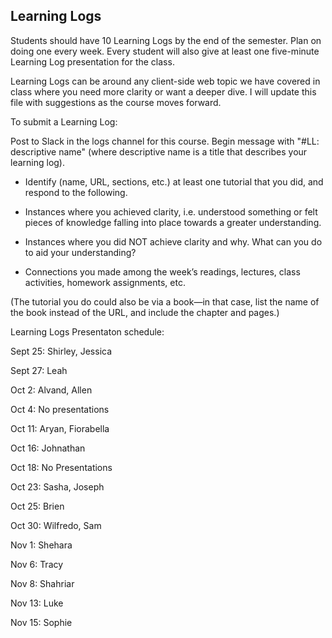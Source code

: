 ## Learning Logs

Students should have 10 Learning Logs by the end of the semester. Plan on doing one every week. Every student will also give at least one five-minute Learning Log presentation for the class.

Learning Logs can be around any client-side web topic we have covered in class where you need more clarity or want a deeper dive. I will update this file with suggestions as the course moves forward.

To submit a Learning Log:


Post to Slack in the logs channel for this course. Begin message with "#LL: descriptive name" (where descriptive name is a title that describes your learning log).

* Identify (name, URL, sections, etc.) at least one tutorial that you did, and respond to the following.

* Instances where you achieved clarity, i.e. understood something or felt pieces of knowledge falling into place towards a greater understanding.

* Instances where you did NOT achieve clarity and why. What can you do to aid your understanding?

* Connections you made among the week’s readings, lectures, class activities, homework assignments, etc.

(The tutorial you do could also be via a book—in that case, list the name of the book instead of the URL, and include the chapter and pages.)


Learning Logs Presentaton schedule:

Sept 25: Shirley, Jessica 

Sept 27: Leah

Oct 2: Alvand, Allen

Oct 4: No presentations

Oct 11: Aryan, Fiorabella

Oct 16: Johnathan

Oct 18: No Presentations

Oct 23: Sasha, Joseph

Oct 25: Brien

Oct 30: Wilfredo, Sam

Nov 1: Shehara

Nov 6: Tracy

Nov 8: Shahriar

Nov 13: Luke

Nov 15: Sophie
